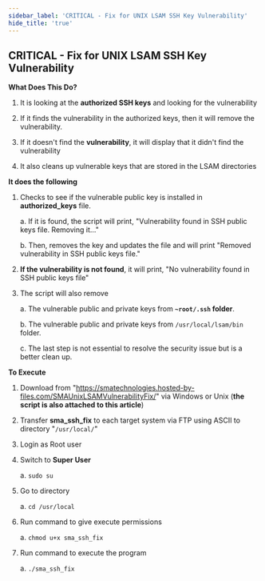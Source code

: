 ```yaml
---
sidebar_label: 'CRITICAL - Fix for UNIX LSAM SSH Key Vulnerability'
hide_title: 'true'
---
```


## CRITICAL - Fix for UNIX LSAM SSH Key Vulnerability

**What Does This Do?**

1. It is looking at the **authorized SSH keys** and looking for the vulnerability 

2. If it finds the vulnerability in the authorized keys, then it will remove the vulnerability. 

3. If it doesn't find the **vulnerability**, it will display that it didn't find the vulnerability 

4. It also cleans up vulnerable keys that are stored in the LSAM directories 

**It does the following**

1. Checks to see if the vulnerable public key is installed in **authorized_keys** file. 

    a. If it is found, the script will print, "Vulnerability found in SSH public keys file. Removing it..." 

    b. Then, removes the key and updates the file and will print "Removed vulnerability in SSH public keys file." 

2. **If the vulnerability is not found**, it will print, "No vulnerability found in SSH public keys file"  

3. The script will also remove

    a. The vulnerable public and private keys from **`~root/.ssh` folder**. 

    b. The vulnerable public and private keys from `/usr/local/lsam/bin` folder. 

    c. The last step is not essential to resolve the security issue but is a better clean up. 

**To Execute** 

1. Download from "https://smatechnologies.hosted-by-files.com/SMAUnixLSAMVulnerabilityFix/" via Windows or Unix (**the script is also attached to this article**)

2. Transfer **sma_ssh_fix** to each target system via FTP using ASCII to directory "`/usr/local/`" 

3. Login as Root user 

4. Switch to **Super User** 

    a. `sudo su `

5. Go to directory

    a. `cd /usr/local` 

6. Run command to give execute permissions

    a. `chmod u+x sma_ssh_fix`

7. Run command to execute the program

    a. `./sma_ssh_fix` 